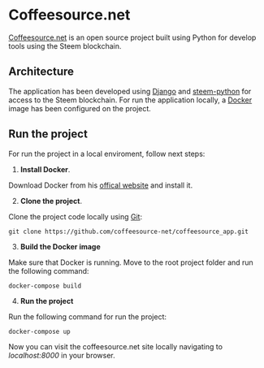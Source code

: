 # Coffeesource.net

[Coffeesource.net](Coffeesource.net) is an open source project built using Python for develop tools using the Steem blockchain.

## Architecture

The application has been developed using [Django](https://www.djangoproject.com/) and [steem-python](https://github.com/steemit/steem-python) for access to the Steem blockchain. For run the application locally, a [Docker](https://www.docker.com/) image has been configured on the project.

## Run the project

For run the project in a local enviroment, follow next steps:

1. **Install Docker**.

Download Docker from his [offical website](https://docs.docker.com/engine/installation/) and install it.

2. **Clone the project**.

Clone the project code locally using [Git](https://git-scm.com/):

    git clone https://github.com/coffeesource-net/coffeesource_app.git

3. **Build the Docker image**

Make sure that Docker is running. Move to the root project folder and run the following command:

    docker-compose build

4. **Run the project**

Run the following command for run the project:

    docker-compose up

Now you can visit the coffeesource.net site locally navigating to *localhost:8000* in your browser.
